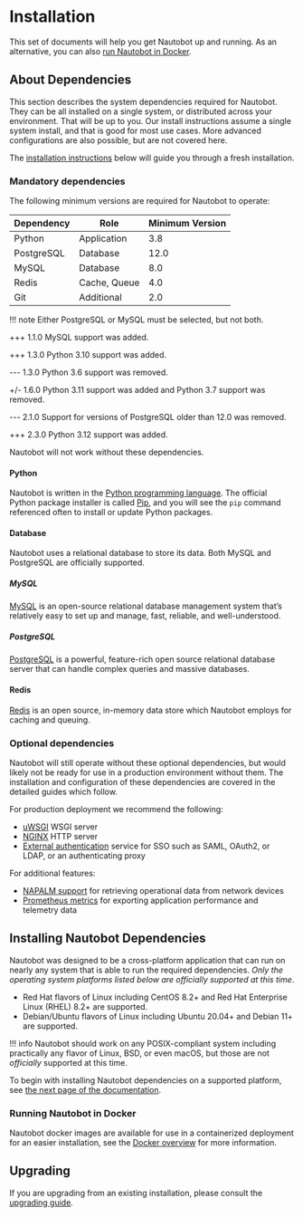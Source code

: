 # Installation

This set of documents will help you get Nautobot up and running.  As an alternative, you can also [run Nautobot in Docker](./docker.md).

## About Dependencies

This section describes the system dependencies required for Nautobot. They can be all installed on a single system, or distributed across your environment. That will be up to you. Our install instructions assume a single system install, and that is good for most use cases. More advanced configurations are also possible, but are not covered here.

The [installation instructions](#installing-nautobot-dependencies) below will guide you through a fresh installation.

### Mandatory dependencies

The following minimum versions are required for Nautobot to operate:

| Dependency | Role         | Minimum Version |
|------------|--------------|-----------------|
| Python     | Application  | 3.8             |
| PostgreSQL | Database     | 12.0            |
| MySQL      | Database     | 8.0             |
| Redis      | Cache, Queue | 4.0             |
| Git        | Additional   | 2.0             |

!!! note
    Either PostgreSQL or MySQL must be selected, but not both.

+++ 1.1.0
    MySQL support was added.

+++ 1.3.0
    Python 3.10 support was added.

--- 1.3.0
    Python 3.6 support was removed.

+/- 1.6.0
    Python 3.11 support was added and Python 3.7 support was removed.

--- 2.1.0
    Support for versions of PostgreSQL older than 12.0 was removed.

+++ 2.3.0
    Python 3.12 support was added.

Nautobot will not work without these dependencies.

#### Python

Nautobot is written in the [Python programming language](https://www.python.org/). The official Python package installer is called [Pip](https://pip.pypa.io/en/stable/), and you will see the `pip` command referenced often to install or
update Python packages.

#### Database

Nautobot uses a relational database to store its data. Both MySQL and PostgreSQL are officially supported.

##### MySQL

[MySQL](https://mysql.com) is an open-source relational database management system that’s relatively easy to set up and manage, fast, reliable, and well-understood.

##### PostgreSQL

[PostgreSQL](https://www.postgresql.org) is a powerful, feature-rich open source relational database server that can handle complex queries and massive databases.

#### Redis

[Redis](https://redis.io/) is an open source, in-memory data store which Nautobot employs for caching and queuing.

### Optional dependencies

Nautobot will still operate without these optional dependencies, but would likely not be ready for use in a production environment without them. The installation and configuration of these dependencies are covered in the detailed guides which follow.

For production deployment we recommend the following:

- [uWSGI](https://uwsgi-docs.readthedocs.io/en/latest/) WSGI server
- [NGINX](https://www.nginx.com/resources/wiki/) HTTP server
- [External authentication](external-authentication.md) service for SSO such as SAML, OAuth2, or LDAP, or an authenticating proxy

For additional features:

- [NAPALM support](../../platform-functionality/napalm.md) for retrieving operational data from network devices
- [Prometheus metrics](../guides/prometheus-metrics.md) for exporting application performance and telemetry data

## Installing Nautobot Dependencies

Nautobot was designed to be a cross-platform application that can run on nearly any system that is able to run the required dependencies. *Only the operating system platforms listed below are officially supported at this time*.

- Red Hat flavors of Linux including CentOS 8.2+ and Red Hat Enterprise Linux (RHEL) 8.2+ are supported.
- Debian/Ubuntu flavors of Linux including Ubuntu 20.04+ and Debian 11+ are supported.

!!! info
    Nautobot should work on any POSIX-compliant system including practically any flavor of Linux, BSD, or even macOS, but those are not *officially* supported at this time.

To begin with installing Nautobot dependencies on a supported platform, see [the next page of the documentation](install_system.md).

### Running Nautobot in Docker

Nautobot docker images are available for use in a containerized deployment for an easier installation, see the [Docker overview](./docker.md) for more information.

## Upgrading

If you are upgrading from an existing installation, please consult the [upgrading guide](../upgrading/upgrading.md).

